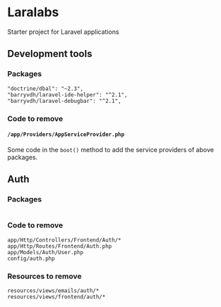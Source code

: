 # Laralabs

Starter project for Laravel applications

## Development tools

### Packages

```
"doctrine/dbal": "~2.3",
"barryvdh/laravel-ide-helper": "^2.1",
"barryvdh/laravel-debugbar": "^2.1",
```

### Code to remove

#### `/app/Providers/AppServiceProvider.php`

Some code in the `boot()` method to add the service providers of above packages.

## Auth

### Packages

```
```

### Code to remove

```
app/Http/Controllers/Frontend/Auth/*
app/Http/Routes/Frontend/Auth.php
app/Models/Auth/User.php
config/auth.php
```

### Resources to remove

```
resources/views/emails/auth/*
resources/views/frontend/auth/*
```

  
  
  